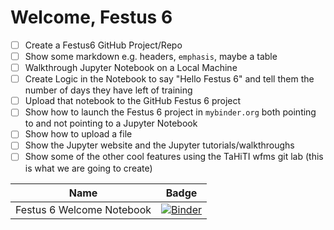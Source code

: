 # Welcome, Festus 6

- [ ] Create a Festus6 GitHub Project/Repo
- [ ] Show some markdown e.g. headers, `emphasis`, maybe a table
- [ ] Walkthrough Jupyter Notebook on a Local Machine
- [ ] Create Logic in the Notebook to say "Hello Festus 6" and tell them the number of days they have left of training
- [ ] Upload that notebook to the GitHub Festus 6 project
- [ ] Show how to launch the Festus 6 project in `mybinder.org` both pointing to and not pointing to a Jupyter Notebook
- [ ] Show how to upload a file
- [ ] Show the Jupyter website and the Jupyter tutorials/walkthroughs
- [ ] Show some of the other cool features using the TaHiTI wfms git lab (this is what we are going to create)

|Name|Badge|
|--|--|
|Festus 6 Welcome Notebook|[![Binder](https://mybinder.org/badge_logo.svg)](https://mybinder.org/v2/gh/th3y3ti/festus6/master)|
